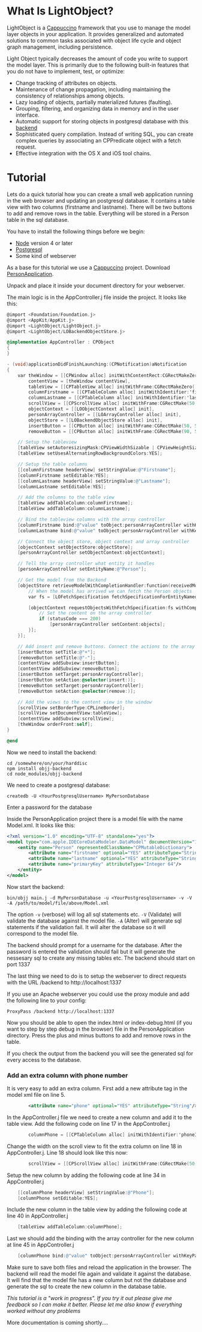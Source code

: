 # What Is LightObject?
LightObject is a [Cappuccino](https://github.com/cappuccino/cappuccino) framework that you use to manage the model layer objects in your application. It provides generalized and automated solutions to common tasks associated with object life cycle and object graph management, including persistence.

Light Object typically decreases the amount of code you write to support the model layer. This is primarily due to the following built-in features that you do not have to implement, test, or optimize:

- Change tracking of attributes on objects.
- Maintenance of change propagation, including maintaining the consistency of relationships among objects.
- Lazy loading of objects, partially materialized futures (faulting).
- Grouping, filtering, and organizing data in memory and in the user interface.
- Automatic support for storing objects in postgresql database with this [backend](https://github.com/mrcarlberg/objj-backend)
- Sophisticated query compilation. Instead of writing SQL, you can create complex queries by associating an CPPredicate object with a fetch request.
- Effective integration with the OS X and iOS tool chains.

# Tutorial

Lets do a quick tutorial how you can create a small web application running in the web browser and updating an postgresql database. It contains a table view with two columns (firstname and lastname). There will be two buttons to add and remove rows in the table. Everything will be stored in a Person table in the sql database.

You have to install the following things before we begin:
- [Node](https://nodejs.org) version 4 or later
- [Postgresql](http://www.postgresql.org)
- Some kind of webserver

As a base for this tutorial we use a [Cappuccino](http://www.cappuccino-project.org) project. Download [PersonApplication](http://mini.carlberg.org/dev/PersonApplication.tgz).

Unpack and place it inside your document directory for your webserver.

The main logic is in the AppController.j file inside the project. It looks like this:
```Objective-C
@import <Foundation/Foundation.j>
@import <AppKit/AppKit.j>
@import <LightObject/LightObject.j>
@import <LightObject/LOBackendObjectStore.j>

@implementation AppController : CPObject
{
}

- (void)applicationDidFinishLaunching:(CPNotification)aNotification
{
    var theWindow = [[CPWindow alloc] initWithContentRect:CGRectMakeZero() styleMask:CPBorderlessBridgeWindowMask],
        contentView = [theWindow contentView],
        tableView = [[CPTableView alloc] initWithFrame:CGRectMakeZero()],
        columnFirstname = [[CPTableColumn alloc] initWithIdentifier:'firstnameId'],
        columnLastname = [[CPTableColumn alloc] initWithIdentifier:'lastnameId'],
        scrollView = [[CPScrollView alloc] initWithFrame:CGRectMake(50, 100, 210, 300)],
        objectContext = [[LOObjectContext alloc] init],
        personArrayController = [[LOArrayController alloc] init],
        objectStore = [[LOBackendObjectStore alloc] init],
        insertButton = [[CPButton alloc] initWithFrame:CGRectMake(50, 50, 30.0, 25)],
        removeButton = [[CPButton alloc] initWithFrame:CGRectMake(90, 50, 30.0, 25)];

    // Setup the tableview
    [tableView setAutoresizingMask:CPViewWidthSizable | CPViewHeightSizable];
    [tableView setUsesAlternatingRowBackgroundColors:YES];

    // Setup the table columns
    [[columnFirstname headerView] setStringValue:@"Firstname"];
    [columnFirstname setEditable:YES];
    [[columnLastname headerView] setStringValue:@"Lastname"];
    [columnLastname setEditable:YES];

    // Add the columns to the table view
    [tableView addTableColumn:columnFirstname];
    [tableView addTableColumn:columnLastname];

    // Bind the tableview columns with the array controller
    [columnFirstname bind:@"value" toObject:personArrayController withKeyPath:@"arrangedObjects.firstname" options:nil];
    [columnLastname bind:@"value" toObject:personArrayController withKeyPath:@"arrangedObjects.lastname" options:nil];

    // Connect the object store, object context and array controller
    [objectContext setObjectStore:objectStore];
    [personArrayController setObjectContext:objectContext];

    // Tell the array controller what entity it handles
    [personArrayController setEntityName:@"Person"];

    // Get the model from the Backend
    [objectStore retrieveModelWithCompletionHandler:function(receivedModel) {
        // When the model has arrived we can fetch the Person objects
        var fs = [LOFetchSpecification fetchSpecificationForEntityNamed:@"Person"];

        [objectContext requestObjectsWithFetchSpecification:fs withCompletionHandler:function(objects, statusCode) {
            // Set the content on the array controller
            if (statusCode === 200)
                [personArrayController setContent:objects];
        }];
    }];

    // Add insert and remove buttons. Connect the actions to the array controller.
    [insertButton setTitle:@"+"];
    [removeButton setTitle:@"-"];
    [contentView addSubview:insertButton];
    [contentView addSubview:removeButton];
    [insertButton setTarget:personArrayController];
    [insertButton setAction:@selector(insert:)];
    [removeButton setTarget:personArrayController];
    [removeButton setAction:@selector(remove:)];

    // Add the views to the content view in the window
    [scrollView setBorderType:CPLineBorder];
    [scrollView setDocumentView:tableView];
    [contentView addSubview:scrollView];
    [theWindow orderFront:self];
}

@end
```

Now we need to install the backend:
```
cd /somewhere/on/your/harddisc
npm install objj-backend
cd node_modules/objj-backend
```

We need to create a postgresql database:
```
createdb -U <YourPostgresqlUsername> MyPersonDatabase
```
Enter a password for the database


Inside the PersonApplication project there is a model file with the name Model.xml. It looks like this:
```XML
<?xml version="1.0" encoding="UTF-8" standalone="yes"?>
<model type="com.apple.IDECoreDataModeler.DataModel" documentVersion="1.0">
    <entity name="Person" representedClassName="CPMutableDictionary">
        <attribute name="firstname" optional="YES" attributeType="String"/>
        <attribute name="lastname" optional="YES" attributeType="String"/>
        <attribute name="primaryKey" attributeType="Integer 64"/>
    </entity>
</model>
```

Now start the backend:
```
bin/objj main.j -d MyPersonDatabase -u <YourPostgresqlUsername> -v -V -A /path/to/model/file/above/Model.xml
```

The option ```-v``` (verbose) will log all sql statements etc. ```-V``` (Validate) will validate the database against the model file. ```-A``` (Alter) will generate sql statements if the validation fail. It will alter the database so it will correspond to the model file.

The backend should prompt for a username for the database. After the password is entered the validation should fail but it will generate the nessesary sql to create any missing tables etc.
The backend should start on port 1337

The last thing we need to do is to setup the webserver to direct requests with the URL /backend to http://localhost:1337

If you use an Apache webserver you could use the proxy module and add the following line to your config:
```
ProxyPass /backend http://localhost:1337
```

Now you should be able to open the index.html or index-debug.html (if you want to step by step debug in the browser) file in the PersonApplication directory. Press the plus and minus buttons to add and remove rows in the table.

If you check the output from the backend you will see the generated sql for every access to the database.

### Add an extra column with phone number

It is very easy to add an extra column. First add a new attribute tag in the model xml file on line 5.
```XML
        <attribute name="phone" optional="YES" attributeType="String"/>
```

In the AppController.j file we need to create a new column and add it to the table view.
Add the following code on line 17 in the AppController.j
```Objective-C
        columnPhone = [[CPTableColumn alloc] initWithIdentifier:'phoneId'],
```

Change the width on the scroll view to fit the extra column on line 18 in AppController.j. Line 18 should look like this now:
```Objective-C
        scrollView = [[CPScrollView alloc] initWithFrame:CGRectMake(50, 100, 310, 300)],
```

Setup the new column by adding the following code at line 34 in AppController.j
```Objective-C
    [[columnPhone headerView] setStringValue:@"Phone"];
    [columnPhone setEditable:YES];
```

Include the new column in the table view by adding the following code at line 40 in AppController.j
```Objective-C
    [tableView addTableColumn:columnPhone];
```

Last we should add the binding with the array controller for the new column at line 45 in AppController.j
```Objective-C
    [columnPhone bind:@"value" toObject:personArrayController withKeyPath:@"arrangedObjects.phone" options:nil];
```

Make sure to save both files and reload the application in the browser. The backend will read the model file again and validate it against the database. It will find that the model file has a new column but not the database and generate the sql to create the new column in the database table.

*This tutorial is a "work in progress". If you try it out please give me feedback so I can make it better. Please let me also know if everything worked without any problems*

More documentation is coming shortly....
